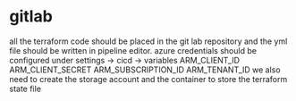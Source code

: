 # gitlab
all the terraform code should be placed in the git lab repository and the yml file should be written in pipeline editor.
azure credentials should be configured under settings -> cicd -> variables
ARM_CLIENT_ID
ARM_CLIENT_SECRET
ARM_SUBSCRIPTION_ID
ARM_TENANT_ID
we also need to create the storage account and the container to store the terraform state file
